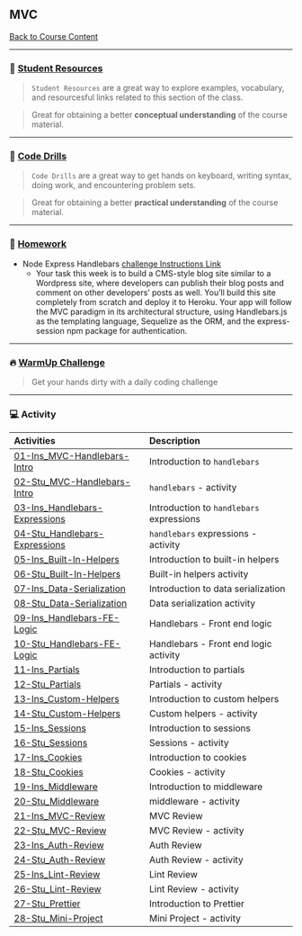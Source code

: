 ## MVC
[Back to Course Content](../../README.md)

-----
### :book: **[Student Resources](student-resources/README.md)**

> `Student Resources` are a great way to explore examples, vocabulary, and resourcesful links related to this section of the class.

> Great for obtaining a better **conceptual understanding** of the course material. 

------
### :dart: **[Code Drills](code-drills/README.md)**

> `Code Drills` are a great way to get hands on keyboard, writing syntax, doing work, and encountering problem sets. 

> Great for obtaining a better **practical understanding** of the course material. 

-----
### :pencil: **[Homework](homework/README.md)**

- Node Express Handlebars
[challenge Instructions Link](challenge/README.md)
    * Your task this week is to build a CMS-style blog site similar to a Wordpress site, where developers can publish their blog posts and comment on other developers’ posts as well. You’ll build this site completely from scratch and deploy it to Heroku. Your app will follow the MVC paradigm in its architectural structure, using Handlebars.js as the templating language, Sequelize as the ORM, and the express-session npm package for authentication.

-----

### :fire: **[WarmUp Challenge](warm-up-challenge)**

> Get your hands dirty with a daily coding challenge

-----

### :computer: Activity

|  Activities |  Description |
|:--	|:--
|[01-Ins_MVC-Handlebars-Intro](activities/01-Ins_MVC-Handlebars-Intro)| Introduction to `handlebars` |
|[02-Stu_MVC-Handlebars-Intro](activities/02-Stu_MVC-Handlebars-Intro)| `handlebars` - activity |
|[03-Ins_Handlebars-Expressions](activities/03-Ins_Handlebars-Expressions)| Introduction to `handlebars` expressions |
|[04-Stu_Handlebars-Expressions](activities/04-Stu_Handlebars-Expressions)| `handlebars` expressions - activity |
|[05-Ins_Built-In-Helpers](activities/05-Ins_Built-In-Helpers)| Introduction to built-in helpers |
|[06-Stu_Built-In-Helpers](activities/06-Stu_Built-In-Helpers)| Built-in helpers activity |
|[07-Ins_Data-Serialization](activities/07-Ins_Data-Serialization)| Introduction to data serialization |
|[08-Stu_Data-Serialization](activities/08-Stu_Data-Serialization)| Data serialization activity|
|[09-Ins_Handlebars-FE-Logic](activities/09-Ins_Handlebars-FE-Logic)| Handlebars - Front end logic |
|[10-Stu_Handlebars-FE-Logic](activities/10-Stu_Handlebars-FE-Logic)| Handlebars - Front end logic activity |
|[11-Ins_Partials](activities/11-Ins_Partials)| Introduction to partials |
|[12-Stu_Partials](activities/12-Stu_Partials)| Partials - activity |
|[13-Ins_Custom-Helpers](activities/13-Ins_Custom-Helpers)| Introduction to custom helpers |
|[14-Stu_Custom-Helpers](activities/14-Stu_Custom-Helpers)| Custom helpers - activity |
|[15-Ins_Sessions](activities/15-Ins_Sessions)| Introduction to sessions |
|[16-Stu_Sessions](activities/16-Stu_Sessions)| Sessions - activity |
|[17-Ins_Cookies](activities/17-Ins_Cookies)| Introduction to cookies |
|[18-Stu_Cookies](activities/18-Stu_Cookies)| Cookies - activity |
|[19-Ins_Middleware](activities/19-Ins_Middleware)| Introduction to middleware |
|[20-Stu_Middleware](activities/20-Stu_Middleware)| middleware - activity |
|[21-Ins_MVC-Review](activities/21-Ins_MVC-Review)| MVC Review |
|[22-Stu_MVC-Review](activities/22-Stu_MVC-Review)| MVC Review - activity |
|[23-Ins_Auth-Review](activities/23-Ins_Auth-Review)| Auth Review |
|[24-Stu_Auth-Review](activities/24-Stu_Auth-Review)| Auth Review - activity |
|[25-Ins_Lint-Review](activities/25-Ins_Lint-Review)| Lint Review |
|[26-Stu_Lint-Review](activities/26-Stu_Lint-Review)| Lint Review - activity |
|[27-Stu_Prettier](activities/27-Stu_Prettier)| Introduction to Prettier |
|[28-Stu_Mini-Project](activities/28-Stu_Mini-Project)| Mini Project - activity |
